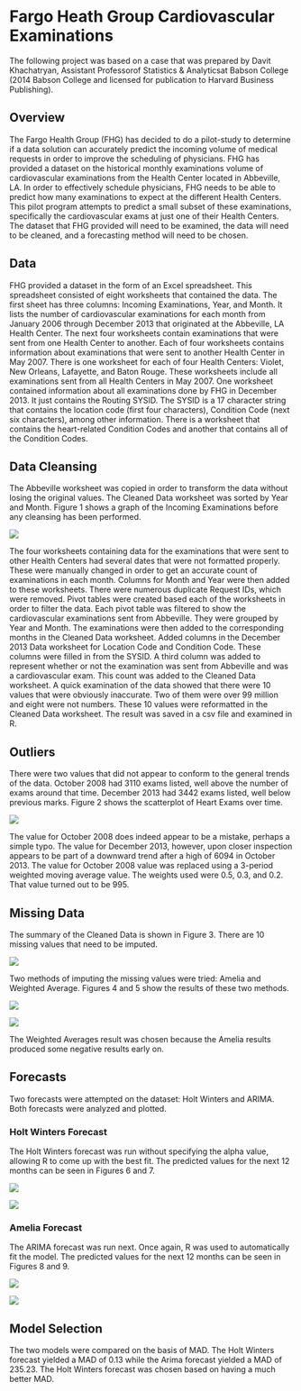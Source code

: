 # Fargo Heath Group Cardiovascular Examinations

The following project was based on a case that was prepared by Davit Khachatryan, Assistant Professorof Statistics & Analyticsat Babson College (2014 Babson College and licensed for publication to Harvard Business Publishing).

## Overview
The Fargo Health Group (FHG) has decided to do a pilot-study to determine if a data solution can accurately predict the incoming volume of medical requests in order to improve the scheduling of physicians. FHG has provided a dataset on the historical monthly examinations volume of cardiovascular examinations from the Health Center located in Abbeville, LA.
In order to effectively schedule physicians, FHG needs to be able to predict how many examinations to expect at the different Health Centers. This pilot program attempts to predict a small subset of these examinations, specifically the cardiovascular exams at just one of their Health Centers.
The dataset that FHG provided will need to be examined, the data will need to be cleaned, and a forecasting method will need to be chosen. 


## Data
FHG provided a dataset in the form of an Excel spreadsheet. This spreadsheet consisted of eight worksheets that contained the data.
The first sheet has three columns: Incoming Examinations, Year, and Month. It lists the number of cardiovascular examinations for each month from January 2006 through December 2013 that originated at the Abbeville, LA Health Center. 
The next four worksheets contain examinations that were sent from one Health Center to another. Each of four worksheets contains information about examinations that were sent to another Health Center in May 2007. There is one worksheet for each of four Health Centers: Violet, New Orleans, Lafayette, and Baton Rouge. These worksheets include all examinations sent from all Health Centers in May 2007.
One worksheet contained information about all examinations done by FHG in December 2013. It just contains the Routing SYSID. The SYSID is a 17 character string that contains the location code (first four characters), Condition Code (next six characters), among other information.
There is a worksheet that contains the heart-related Condition Codes and another that contains all of the Condition Codes.

## Data Cleansing
The Abbeville worksheet was copied in order to transform the data without losing the original values. The Cleaned Data worksheet was sorted by Year and Month. Figure 1 shows a graph of the Incoming Examinations before any cleansing has been performed.

![](/images/figure1.png)

The four worksheets containing data for the examinations that were sent to other Health Centers had several dates that were not formatted properly. These were manually changed in order to get an accurate count of examinations in each month. Columns for Month and Year were then added to these worksheets. There were numerous duplicate Request IDs, which were removed.
Pivot tables were created based each of the worksheets in order to filter the data. Each pivot table was filtered to show the cardiovascular examinations sent from Abbeville. They were grouped by Year and Month. The examinations were then added to the corresponding months in the Cleaned Data worksheet.
Added columns in the December 2013 Data worksheet for Location Code and Condition Code. These columns were filled in from the SYSID. A third column was added to represent whether or not the examination was sent from Abbeville and was a cardiovascular exam. This count was added to the Cleaned Data worksheet. 
A quick examination of the data showed that there were 10 values that were obviously inaccurate. Two of them were over 99 million and eight were not numbers. These 10 values were reformatted in the Cleaned Data worksheet. The result was saved in a csv file and examined in R.

## Outliers

There were two values that did not appear to conform to the general trends of the data. October 2008 had 3110 exams listed, well above the number of exams around that time. December 2013 had 3442 exams listed, well below previous marks. Figure 2 shows the scatterplot of Heart Exams over time.

![](/images/figure2.png)

The value for October 2008 does indeed appear to be a mistake, perhaps a simple typo. The value for December 2013, however, upon closer inspection appears to be part of a downward trend after a high of 6094 in October 2013. 
The value for October 2008 value was replaced using a 3-period weighted moving average value. The weights used were 0.5, 0.3, and 0.2. That value turned out to be 995.

## Missing Data

The summary of the Cleaned Data is shown in Figure 3. There are 10 missing values that need to be imputed. 
 
![](/images/figure3.png)

Two methods of imputing the missing values were tried: Amelia and Weighted Average. Figures 4 and 5 show the results of these two methods.

![](/images/figure4.png)

![](/images/figure5.png)

The Weighted Averages result was chosen because the Amelia results produced some negative results early on. 

## Forecasts

Two forecasts were attempted on the dataset: Holt Winters and ARIMA. Both forecasts were analyzed and plotted.

### Holt Winters Forecast
The Holt Winters forecast was run without specifying the alpha value, allowing R to come up with the best fit. The predicted values for the next 12 months can be seen in Figures 6 and 7.

![](/images/figure6.png)

![](/images/figure7.png)

### Amelia Forecast

The ARIMA forecast was run next. Once again, R was used to automatically fit the model. The predicted values for the next 12 months can be seen in Figures 8 and 9.

![](/images/figure8.png)

![](/images/figure9.png)

## Model Selection
The two models were compared on the basis of MAD. The Holt Winters forecast yielded a MAD of 0.13 while the Arima forecast yielded a MAD of 235.23. The Holt Winters forecast was chosen based on having a much better MAD.
